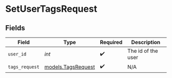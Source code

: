 # SetUserTagsRequest


## Fields

| Field                                          | Type                                           | Required                                       | Description                                    |
| ---------------------------------------------- | ---------------------------------------------- | ---------------------------------------------- | ---------------------------------------------- |
| `user_id`                                      | *int*                                          | :heavy_check_mark:                             | The id of the user                             |
| `tags_request`                                 | [models.TagsRequest](../models/tagsrequest.md) | :heavy_check_mark:                             | N/A                                            |